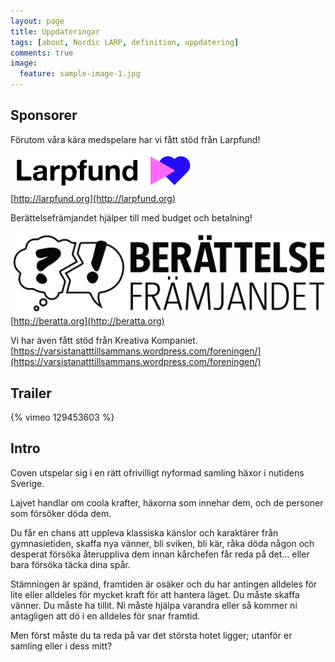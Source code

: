 ```yaml
---
layout: page
title: Uppdateringar
tags: [about, Nordic LARP, definition, uppdatering]
comments: true
image:
  feature: sample-image-1.jpg
---
```


## Sponsorer
Förutom våra kära medspelare har vi fått stöd från Larpfund!

![Larpfund](/images/larpfundlogo.png)  
[http://larpfund.org](http://larpfund.org)

Berättelsefrämjandet hjälper till med budget och betalning!

![Berättelsefrämjandet](/images/bf_logo_1rad.png)  
[http://beratta.org](http://beratta.org)

Vi har även fått stöd från Kreativa Kompaniet.  
[https://varsistanatttillsammans.wordpress.com/foreningen/](https://varsistanatttillsammans.wordpress.com/foreningen/)

## Trailer
{% vimeo 129453603 %}

## Intro
Coven utspelar sig i en rätt ofrivilligt nyformad samling häxor i nutidens Sverige. 

Lajvet handlar om coola krafter, häxorna som innehar dem, och de personer som försöker döda dem.

Du får en chans att uppleva klassiska känslor och karaktärer från gymnasietiden, skaffa nya vänner, bli sviken, bli kär, råka döda någon och desperat försöka återuppliva dem innan kårchefen får reda på det... eller bara försöka täcka dina spår.

Stämningen är spänd, framtiden är osäker och du har antingen alldeles för lite eller alldeles för mycket kraft för att hantera läget. Du måste skaffa vänner. Du måste ha tillit. Ni måste hjälpa varandra eller så kommer ni antagligen att dö i en alldeles för snar framtid. 

Men först måste du ta reda på var det största hotet ligger; utanför er samling eller i dess mitt?
